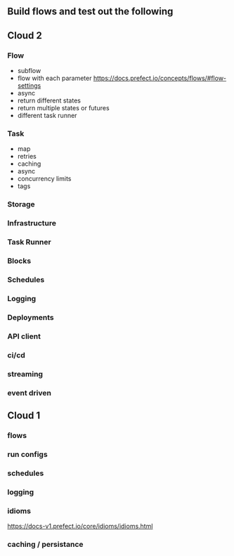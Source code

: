 ## Build flows and test out the following

## Cloud 2
### Flow
- subflow
- flow with each parameter https://docs.prefect.io/concepts/flows/#flow-settings
- async 
- return different states
- return multiple states or futures
- different task runner

### Task
- map
- retries
- caching
- async
- concurrency limits
- tags

### Storage

### Infrastructure

### Task Runner

### Blocks

### Schedules

### Logging

### Deployments

### API client

### ci/cd

### streaming

### event driven


## Cloud 1

### flows
### run configs
### schedules
### logging
### idioms 
https://docs-v1.prefect.io/core/idioms/idioms.html
### caching / persistance